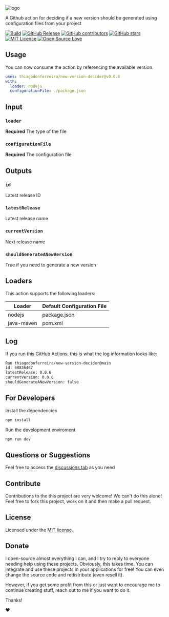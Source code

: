 ![logo](https://user-images.githubusercontent.com/98138701/172487715-e5295204-778c-4253-8553-7ba1fa3cb147.png)

A Github action for deciding if a new version should be generated using configuration files from your project

[![Build](https://github.com/thiagodonferreira/new-version-decider/actions/workflows/release.yml/badge.svg)](https://github.com/thiagodonferreira/new-version-decider/actions/workflows/build.yml)
[![GitHub Release](https://img.shields.io/github/release/thiagodonferreira/new-version-decider.svg)](https://github.com/thiagodonferreira/new-version-decider/releases/latest)
[![GitHub contributors](https://img.shields.io/github/contributors/thiagodonferreira/new-version-decider.svg)](https://github.com/thiagodonferreira/new-version-decider/graphs/contributors)
[![GitHub stars](https://img.shields.io/github/stars/thiagodonferreira/new-version-decider.svg)](https://github.com/thiagodonferreira/new-version-decider)
[![MIT Licence](https://badges.frapsoft.com/os/mit/mit.svg?v=103)](https://opensource.org/licenses/mit-license.php)
[![Open Source Love](https://badges.frapsoft.com/os/v1/open-source.svg?v=103)](https://github.com/ellerbrock/open-source-badges/)

## Usage

You can now consume the action by referencing the available version.

```yaml
uses: thiagodonferreira/new-version-decider@v0.0.8
with:
  loader: nodejs
  configurationFile: ./package.json
```

## Input

### `loader`

**Required** The type of the file

### `configurationFile`

**Required** The configuration file

## Outputs

### `id`

Latest release ID

### `latestRelease`

Latest release name

### `currentVersion`

Next release name

### `shouldGenerateANewVersion`

True if you need to generate a new version

## Loaders

This action supports the following loaders:

| Loader | Default Configuration File | 
|----|----|
|nodejs | package.json |
|java-maven | pom.xml |

## Log

If you run this GitHub Actions, this is what the log information looks like:

```bash
Run thiagodonferreira/new-version-decider@main
id: 68836407
latestRelease: 0.0.6
currentVersion: 0.0.6
shouldGenerateANewVersion: false
```

## For Developers

Install the dependencies

```bash
npm install
```

Run the development enviroment

```bash
npm run dev
```

## Questions or Suggestions

Feel free to access the <a href="../../discussions">discussions tab</a> as you need

## Contribute

Contributions to the this project are very welcome! We can't do this alone! Feel free to fork this project, work on it and then make a pull request.

## License

Licensed under the [MIT license](LICENSE).

## Donate

I open-source almost everything I can, and I try to reply to everyone needing help using these projects. Obviously, this takes time. You can integrate and use these projects in your applications for free! You can even change the source code and redistribute (even resell it).

However, if you get some profit from this or just want to encourage me to continue creating stuff, reach out to me if you want to do it.

Thanks!

❤️
